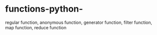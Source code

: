# functions-python-
regular function, anonymous function, generator function, filter function, map function, reduce function
